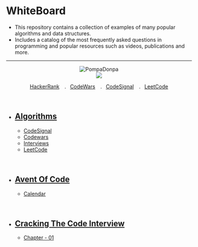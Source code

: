 # WhiteBoard

+ This repository contains a collection of examples of many popular algorithms and data structures.
+ Includes a catalog of the most frequently asked questions in programming and popular resources such as videos, publications and more.


  
----------

<div align="center" >

<img src="https://spotify-github-profile.vercel.app/api/view?uid=31gd6e7vkodrxdzbtyr2olbylcea&cover_image=true&theme=novatorem&bar_color=0047ab&bar_color_cover=false" alt='PompaDonpa'/>

</div>


<div align="center" >

  <img src="https://www.codewars.com/users/PompaDonpa/badges/large" />
  
  <a href="https://www.hackerrank.com/PompaDonpa">HackerRank</a>&emsp;.&ensp;
  <a href="https://www.codewars.com/users/PompaDonpa">CodeWars</a>&emsp;.&ensp;
  <a href="https://app.codesignal.com/profile/pompadonpa">CodeSignal</a>&emsp;.&ensp;
  <a href="https://leetcode.com/PompaDonpa/">LeetCode</a>
   
</div>

<br />

- ## [Algorithms](https://github.com/PompaDonpa/WhiteBoard/tree/main/algorithms)
  - [CodeSignal](https://github.com/PompaDonpa/WhiteBoard/tree/main/algorithms/codesignal)
  - [Codewars](https://github.com/PompaDonpa/WhiteBoard/tree/main/algorithms/codewars)
  - [Interviews](https://github.com/PompaDonpa/WhiteBoard/tree/main/algorithms/interviews)
  - [LeetCode](https://github.com/PompaDonpa/WhiteBoard/tree/main/Algorithms/LeetCode)

<br />

- ## [Avent Of Code](https://github.com/PompaDonpa/WhiteBoard/tree/main/Avent-Of-Code)
  - [Calendar](https://github.com/PompaDonpa/WhiteBoard/tree/main/Avent-Of-Code)


<br />

- ## [Cracking The Code Interview](https://github.com/PompaDonpa/WhiteBoard/tree/main/Cracking-The-Code-Interview/)
  - [Chapter - 01](https://github.com/PompaDonpa/WhiteBoard/tree/main/Cracking-The-Code-Interview/chapter%20-%2001)

